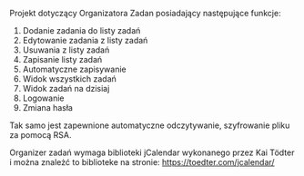 Projekt dotyczący Organizatora Zadan posiadający następujące funkcje:
1. Dodanie zadania do listy zadań
2. Edytowanie zadania z listy zadań
3. Usuwania z listy zadań
4. Zapisanie listy zadań
5. Automatyczne zapisywanie
6. Widok wszystkich zadań
7. Widok zadań na dzisiaj
8. Logowanie
9. Zmiana hasła

Tak samo jest zapewnione automatyczne odczytywanie, szyfrowanie pliku za pomocą RSA.

Organizer zadań wymaga biblioteki jCalendar wykonanego przez Kai Tödter i można znależć to biblioteke na stronie:
https://toedter.com/jcalendar/
